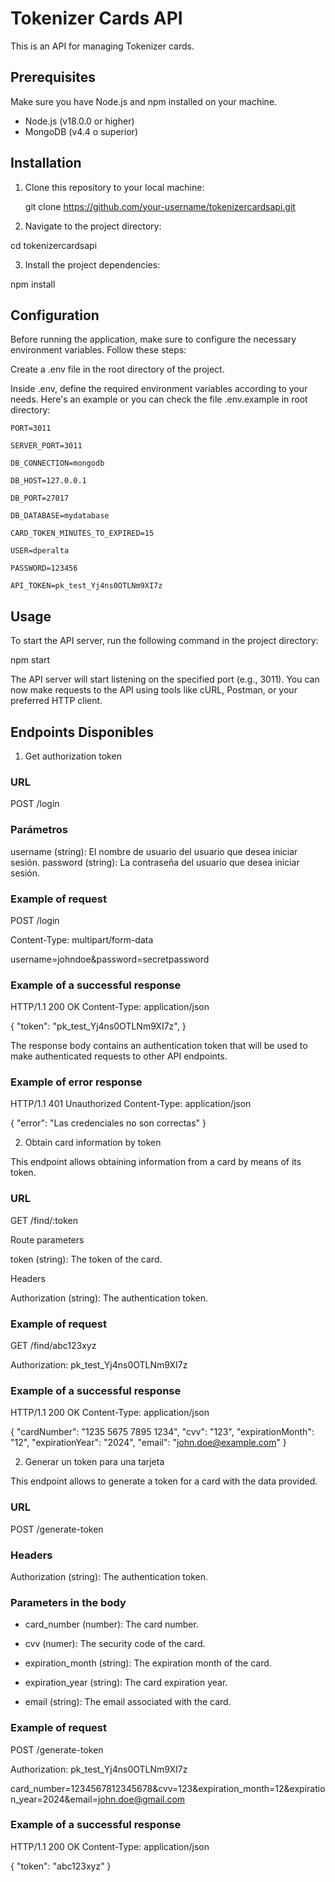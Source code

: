 # Tokenizer Cards API

This is an API for managing Tokenizer cards.

## Prerequisites

Make sure you have Node.js and npm installed on your machine.

- Node.js (v18.0.0 or higher)
- MongoDB (v4.4 o superior)

## Installation

1. Clone this repository to your local machine:

   git clone https://github.com/your-username/tokenizercardsapi.git

2. Navigate to the project directory:

cd tokenizercardsapi

3. Install the project dependencies:

npm install

## Configuration

Before running the application, make sure to configure the necessary environment variables. Follow these steps:

Create a .env file in the root directory of the project.

Inside .env, define the required environment variables according to your needs. Here's an example or you can check the file .env.example in root directory:
```
PORT=3011

SERVER_PORT=3011

DB_CONNECTION=mongodb

DB_HOST=127.0.0.1

DB_PORT=27017

DB_DATABASE=mydatabase

CARD_TOKEN_MINUTES_TO_EXPIRED=15

USER=dperalta

PASSWORD=123456

API_TOKEN=pk_test_Yj4ns0OTLNm9XI7z
```
## Usage

To start the API server, run the following command in the project directory:

npm start

The API server will start listening on the specified port (e.g., 3011). You can now make requests to the API using tools like cURL, Postman, or your preferred HTTP client.

## Endpoints Disponibles

1. Get authorization token

### URL
POST /login

### Parámetros
username (string): El nombre de usuario del usuario que desea iniciar sesión.
password (string): La contraseña del usuario que desea iniciar sesión.

### Example of request

POST /login

Content-Type: multipart/form-data

username=johndoe&password=secretpassword

### Example of a successful response

HTTP/1.1 200 OK
Content-Type: application/json

{
  "token": "pk_test_Yj4ns0OTLNm9XI7z",
}

The response body contains an authentication token that will be used to make authenticated requests to other API endpoints.

### Example of error response
HTTP/1.1 401 Unauthorized
Content-Type: application/json

{
  "error": "Las credenciales no son correctas"
}


2. Obtain card information by token

This endpoint allows obtaining information from a card by means of its token.

### URL

GET /find/:token

Route parameters

token (string): The token of the card.

Headers

Authorization (string): The authentication token.

### Example of request

GET /find/abc123xyz

Authorization: pk_test_Yj4ns0OTLNm9XI7z

### Example of a successful response

HTTP/1.1 200 OK
Content-Type: application/json

{
  "cardNumber": "1235 5675 7895 1234",
  "cvv": "123",
  "expirationMonth": "12",
  "expirationYear": "2024",
  "email": "john.doe@example.com"
}

2. Generar un token para una tarjeta

This endpoint allows to generate a token for a card with the data provided.

### URL

POST /generate-token

### Headers

Authorization (string): The authentication token.

### Parameters in the body

- card_number (number): The card number.

- cvv (numer): The security code of the card.

- expiration_month (string): The expiration month of the card.

- expiration_year (string): The card expiration year.

- email (string): The email associated with the card.

### Example of request

POST /generate-token

Authorization: pk_test_Yj4ns0OTLNm9XI7z

card_number=1234567812345678&cvv=123&expiration_month=12&expiration_year=2024&email=john.doe@gmail.com

### Example of a successful response

HTTP/1.1 200 OK
Content-Type: application/json

{
  "token": "abc123xyz"
}
